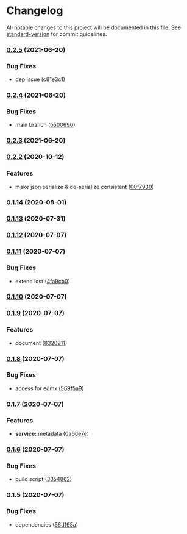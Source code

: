 # Changelog

All notable changes to this project will be documented in this file. See [standard-version](https://github.com/conventional-changelog/standard-version) for commit guidelines.

### [0.2.5](https://github.com/Soontao/odata-v4-metadata/compare/v0.2.4...v0.2.5) (2021-06-20)


### Bug Fixes

* dep issue ([c81e3c1](https://github.com/Soontao/odata-v4-metadata/commit/c81e3c1d413c26b39dee829b2ea62694e55d343e))

### [0.2.4](https://github.com/Soontao/odata-v4-metadata/compare/v0.2.3...v0.2.4) (2021-06-20)


### Bug Fixes

* main branch ([b500690](https://github.com/Soontao/odata-v4-metadata/commit/b5006906b05e08154ed458eeda4572bce1964671))

### [0.2.3](https://github.com/Soontao/odata-v4-metadata/compare/v0.2.2...v0.2.3) (2021-06-20)

### [0.2.2](https://github.com/Soontao/odata-v4-metadata/compare/v0.1.14...v0.2.2) (2020-10-12)


### Features

* make json serialize & de-serialize consistent ([00f7930](https://github.com/Soontao/odata-v4-metadata/commit/00f7930e99776ca8dbd895d2f2ae9996f0ed6c32))

### [0.1.14](https://github.com/Soontao/odata-v4-metadata/compare/v0.1.13...v0.1.14) (2020-08-01)

### [0.1.13](https://github.com/Soontao/odata-v4-metadata/compare/v0.1.12...v0.1.13) (2020-07-31)

### [0.1.12](https://github.com/Soontao/odata-v4-metadata/compare/v0.1.11...v0.1.12) (2020-07-07)

### [0.1.11](https://github.com/Soontao/odata-v4-metadata/compare/v0.1.10...v0.1.11) (2020-07-07)


### Bug Fixes

* extend lost ([4fa9cb0](https://github.com/Soontao/odata-v4-metadata/commit/4fa9cb0861c74fa0eca53b783f5555245b794d61))

### [0.1.10](https://github.com/Soontao/odata-v4-metadata/compare/v0.1.9...v0.1.10) (2020-07-07)

### [0.1.9](https://github.com/Soontao/odata-v4-metadata/compare/v0.1.8...v0.1.9) (2020-07-07)


### Features

* document ([8320911](https://github.com/Soontao/odata-v4-metadata/commit/8320911d4c082ae0acf775cb0bdb403a327e9889))

### [0.1.8](https://github.com/Soontao/odata-v4-metadata/compare/v0.1.7...v0.1.8) (2020-07-07)


### Bug Fixes

* access for edmx ([569f5a9](https://github.com/Soontao/odata-v4-metadata/commit/569f5a9bbf6e7d9386f981fdeaccc0af575084bd))

### [0.1.7](https://github.com/Soontao/odata-v4-metadata/compare/v0.1.6...v0.1.7) (2020-07-07)


### Features

* **service:** metadata ([0a6de7e](https://github.com/Soontao/odata-v4-metadata/commit/0a6de7e7b8f376c40866919785afa1a2cc933495))

### [0.1.6](https://github.com/Soontao/odata-v4-metadata/compare/v0.1.5...v0.1.6) (2020-07-07)


### Bug Fixes

* build script ([3354862](https://github.com/Soontao/odata-v4-metadata/commit/3354862db954352ecdbed2e66967a6188d2b54ae))

### 0.1.5 (2020-07-07)


### Bug Fixes

* dependencies ([56d195a](https://github.com/Soontao/odata-v4-metadata/commit/56d195adb5c58543cf12ff9231ef2561a413a16a))
